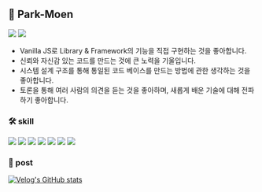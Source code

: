 ## 🧬 Park-Moen

<!--
**park-moen/park-moen** is a ✨ _special_ ✨ repository because its `README.md` (this file) appears on your GitHub profile.

Here are some ideas to get you started:

- 🔭 I’m currently working on ...
- 🌱 I’m currently learning ...
- 👯 I’m looking to collaborate on ...
- 🤔 I’m looking for help with ...
- 💬 Ask me about ...
- 📫 How to reach me: ...
- 😄 Pronouns: ...
- ⚡ Fun fact: ...
-->

<img src="https://img.shields.io/badge/gozldgkwlakfk1%40gmail-blue?style=flat-square&logo=Gmail&logoColor=white"/> <a href="https://velog.io/@park-moen" target="_blank"><img src="https://img.shields.io/badge/blog-brightgreen?style=flat-square&logo=Velog&logoColor=white"/></a>

- Vanilla JS로 Library & Framework의 기능을 직접 구현하는 것을 좋아합니다.
- 신뢰와 자신감 있는 코드를 만드는 것에 큰 노력을 기울입니다.
- 시스템 설계 구조를 통해 통일된 코드 베이스를 만드는 방법에 관한 생각하는 것을 좋아합니다.
- 토론을 통해 여러 사람의 의견을 듣는 것을 좋아하며, 새롭게 배운 기술에 대해 전파하기 좋아합니다.

### 🛠 skill

<img src="https://img.shields.io/badge/JavaScript-yellow?style=flat-square&logo=JavaScript&logoColor=white"/> <img src="https://img.shields.io/badge/TypeScript-blue?style=flat-square&logo=TypeScript&logoColor=white"/>
<img src="https://img.shields.io/badge/React-skyblue?style=flat-square&logo=React&logoColor=white"/> <img src="https://img.shields.io/badge/Redux-764ABC?style=flat-square&logo=Redux&logoColor=white"/> <img src="https://img.shields.io/badge/StyledComponents-DB7093?style=flat-square&logo=styled-components&logoColor=white"/>
<img src="https://img.shields.io/badge/Git-F05032?style=flat-square&logo=Git&logoColor=white"/> <img src="https://img.shields.io/badge/Github-181717?style=flat-square&logo=GitHub&logoColor=white"/>

### 📮 post

[![Velog's GitHub stats](https://velog-readme-stats.vercel.app/api?name=park-moen)](https://velog.io/@park-moen/%ED%81%B4%EB%A1%9C%EC%A0%80closure)
